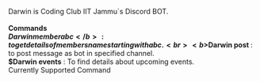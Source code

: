 Darwin is Coding Club IIT Jammu`s Discord BOT.<br><br><b>Commands</b><br>
<b>$Darwin member abc</b> : to get details of members name starting with abc.<br>
<b>$Darwin post <channel> <msg></b> : to post message as bot in specified channel.<br>
<b>$Darwin events</b> : To find details about upcoming events.<br> Currently Supported Command